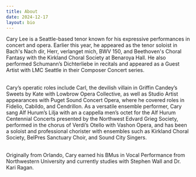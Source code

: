 ```yaml
---
title: About
date: 2024-12-17
layout: bio
---
```


Cary Lee is a Seattle-based tenor known for his expressive performances in concert and opera. Earlier this year, he appeared as the tenor soloist in Bach's Nach dir, Herr, verlanget mich, BWV 150, and Beethoven's Choral Fantasy with the Kirkland Choral Society at Benaroya Hall. He also performed Schumann’s Dichterliebe in recitals and appeared as a Guest Artist with LMC Seattle in their Composer Concert series.
<br/><br/>

Cary’s operatic roles include Carl, the devilish villain in Griffin Candey’s Sweets by Kate with Lowbrow Opera Collective, as well as Studio Artist appearances with Puget Sound Concert Opera, where he covered roles in Fidelio, Cabildo, and Cendrillon. As a versatile ensemble performer, Cary sang Alf Hurum’s Lilja with an a cappella men’s octet for the Alf Hurum Centennial Concerts presented by the Northwest Edvard Grieg Society, performed in the chorus of Verdi’s Otello with Vashon Opera, and has been a soloist and professional chorister with ensembles such as Kirkland Choral Society, BelPres Sanctuary Choir, and Sound City Singers.

<br/>
Originally from Orlando, Cary earned his BMus in Vocal Performance from Northwestern University and currently studies with Stephen Wall and Dr. Kari Ragan.
